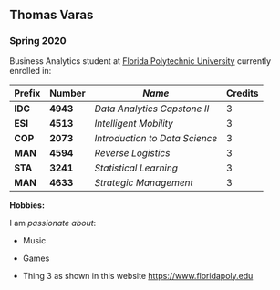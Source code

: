 ## Thomas Varas

### Spring 2020 

Business Analytics student at [Florida Polytechnic University](https://www.floridapoly.edu) currently enrolled in: 

|**Prefix**|**Number**|            _Name_            |Credits|
|----------|----------|------------------------|-------|
|**IDC** | **4943** | _Data Analytics Capstone II_ |   3   |
|**ESI** | **4513** | _Intelligent Mobility_ |   3   |
|**COP** | **2073** | _Introduction to Data Science_ |   3   |
|**MAN** | **4594** | _Reverse Logistics_ |   3   |
|**STA** | **3241** | _Statistical Learning_ |   3   |
|**MAN** | **4633** | _Strategic Management_ |   3   |



**Hobbies:**

I am _passionate about_: 

- Music

- Games

- Thing 3 as shown in this website <https://www.floridapoly.edu>
